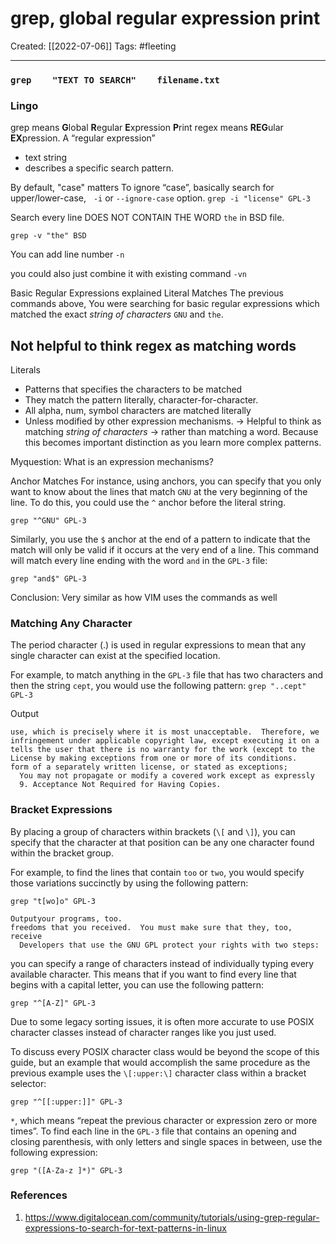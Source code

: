 # grep, global regular expression print
Created:  [[2022-07-06]]
Tags: #fleeting 

---
### `grep    "TEXT TO SEARCH"    filename.txt`


### Lingo
grep means **G**lobal **R**egular **E**xpression **P**rint
regex means **REG**ular **EX**pression. 
A “regular expression” 
- text string 
- describes a specific search pattern.




By default, "case" matters
To ignore “case”, basically search for upper/lower-case,  
`-i` or `--ignore-case` option.
`grep -i "license" GPL-3`



Search every line 
DOES NOT CONTAIN THE WORD `the` in BSD file.
```
grep -v "the" BSD
```


You can add line number
`-n`

you could also just combine it with existing command
`-vn`


Basic Regular Expressions explained
Literal Matches
The previous commands above, 
You were searching for basic regular expressions 
which matched the exact *string of characters* `GNU` and `the`. 

## Not helpful to think regex as matching words
Literals
- Patterns that specifies the characters to be matched
- They match the pattern literally, character-for-character.
- All alpha, num, symbol characters are matched literally  
- Unless modified by other expression mechanisms.
-> Helpful to think as matching *string of characters* 
-> rather than matching a word. 
Because this becomes important distinction as you learn more complex patterns. 



Myquestion: What is an expression mechanisms?


Anchor Matches
For instance, using anchors, you can specify that you only want to know about the lines that match `GNU` at the very beginning of the line. To do this, you could use the `^` anchor before the literal string.
```
grep "^GNU" GPL-3
```


Similarly, you use the `$` anchor at the end of a pattern to indicate that the match will only be valid if it occurs at the very end of a line.
This command will match every line ending with the word `and` in the `GPL-3` file:
```
grep "and$" GPL-3
```


Conclusion: Very similar as how VIM uses the commands as well



### Matching Any Character

The period character (.) is used in regular expressions to mean that any single character can exist at the specified location.

For example, to match anything in the `GPL-3` file that has two characters and then the string `cept`, you would use the following pattern:
`grep "..cept" GPL-3`

Output
```
use, which is precisely where it is most unacceptable.  Therefore, we
infringement under applicable copyright law, except executing it on a
tells the user that there is no warranty for the work (except to the
License by making exceptions from one or more of its conditions.
form of a separately written license, or stated as exceptions;
  You may not propagate or modify a covered work except as expressly
  9. Acceptance Not Required for Having Copies.
```


### Bracket Expressions

By placing a group of characters within brackets (`\[` and `\]`), you can specify that the character at that position can be any one character found within the bracket group.

For example, to find the lines that contain `too` or `two`, you would specify those variations succinctly by using the following pattern:

```
grep "t[wo]o" GPL-3
```

```
Outputyour programs, too.
freedoms that you received.  You must make sure that they, too, receive
  Developers that use the GNU GPL protect your rights with two steps:
```



you can specify a range of characters instead of individually typing every available character.
This means that if you want to find every line that begins with a capital letter, you can use the following pattern:
```
grep "^[A-Z]" GPL-3
```


Due to some legacy sorting issues, it is often more accurate to use POSIX character classes instead of character ranges like you just used.

To discuss every POSIX character class would be beyond the scope of this guide, but an example that would accomplish the same procedure as the previous example uses the `\[:upper:\]` character class within a bracket selector:

```
grep "^[[:upper:]]" GPL-3
```





`*`, which means “repeat the previous character or expression zero or more times”.
To find each line in the `GPL-3` file that contains an opening and closing parenthesis, with only letters and single spaces in between, use the following expression:

```
grep "([A-Za-z ]*)" GPL-3
```



### References
1. https://www.digitalocean.com/community/tutorials/using-grep-regular-expressions-to-search-for-text-patterns-in-linux